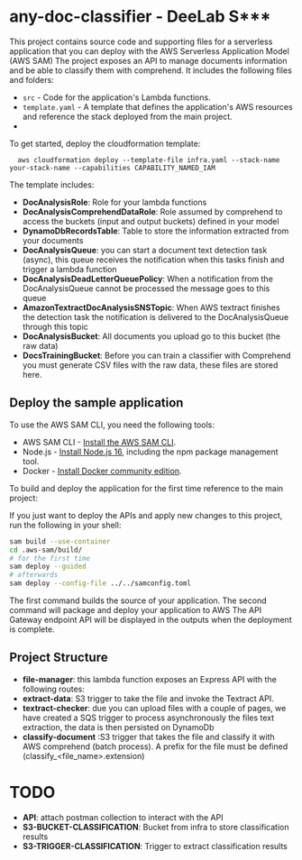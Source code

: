 # any-doc-classifier  - DeeLab S***

This project contains source code and supporting files for a serverless application that you can deploy with the AWS Serverless Application Model (AWS SAM) 
The project exposes an API to manage documents information and be able to classify them with comprehend. It includes the following files and folders:

- `src` - Code for the application's Lambda functions.
- `template.yaml` - A template that defines the application's AWS resources and reference the stack deployed from the main project. 
- 
To get started, deploy the cloudformation template:
```
  aws cloudformation deploy --template-file infra.yaml --stack-name your-stack-name --capabilities CAPABILITY_NAMED_IAM
```

The template includes: 

* **DocAnalysisRole**: Role for your lambda functions 
* **DocAnalysisComprehendDataRole**: Role assumed by comprehend to access the buckets (input and output buckets) defined in your model
* **DynamoDbRecordsTable**: Table to store the information extracted from your documents
* **DocAnalysisQueue**: you can start a document text detection task (async), this queue receives the notification when this tasks finish and trigger a lambda function
* **DocAnalysisDeadLetterQueuePolicy**: When a notification from the DocAnalysisQueue cannot be processed the message goes to this queue 
* **AmazonTextractDocAnalysisSNSTopic**: When AWS textract finishes the detection task the notification is delivered to the DocAnalysisQueue through this topic
* **DocAnalysisBucket**: All documents you upload go to this bucket (the raw data)
* **DocsTrainingBucket**: Before you can train a classifier with Comprehend you must generate CSV files with the raw data, these files are stored here. 


## Deploy the sample application

To use the AWS SAM CLI, you need the following tools:

* AWS SAM CLI - [Install the AWS SAM CLI](https://docs.aws.amazon.com/serverless-application-model/latest/developerguide/serverless-sam-cli-install.html).
* Node.js - [Install Node.js 16](https://nodejs.org/en/), including the npm package management tool.
* Docker - [Install Docker community edition](https://hub.docker.com/search/?type=edition&offering=community).

To build and deploy the application for the first time reference to the main project: 

If you just want to deploy the APIs and apply new changes to this project, run the following in your shell:

```bash
sam build --use-container 
cd .aws-sam/build/
# for the first time 
sam deploy --guided 
# afterwards  
sam deploy --config-file ../../samconfig.toml
```

The first command builds the source of your application. The second command will package and deploy your application to AWS
The API Gateway endpoint API will be displayed in the outputs when the deployment is complete.

## Project Structure 

* **file-manager**: this lambda function exposes an Express API with the following routes:
* **extract-data**: S3 trigger to take the file and invoke the Textract API. 
* **textract-checker**: due you can upload files with a couple of pages, we have created a SQS trigger to process asynchronously the files text extraction, the data is then persisted on DynamoDb
* **classify-document** :S3 trigger that takes the file and classify it with AWS comprehend (batch process). A prefix for the file must be defined (classify_<file_name>.extension)

# TODO 

* **API**: attach postman collection to interact with the API
* **S3-BUCKET-CLASSIFICATION**: Bucket from infra to store classification results 
* **S3-TRIGGER-CLASSIFICATION**:  Trigger to extract classification results